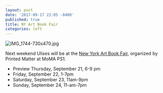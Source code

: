 ```yaml
---
layout: post
date: '2017-09-17 22:05 -0400'
published: true
title: NY Art Book Fair
categories: left
---
```

![IMG_1744-730x470.jpg]({{site.baseurl}}/assets/img/IMG_1744-730x470.jpg)

Next weekend Ulises will be at the [New York Art Book Fair](http://nyartbookfair.com/about/), organized by Printed Matter at MoMA PS1. 

- Preview Thursday, September 21, 6-9 pm
- Friday, September 22, 1-7pm
- Saturday, September 23, 11am-9pm
- Sunday, September 24, 11-am-7pm


